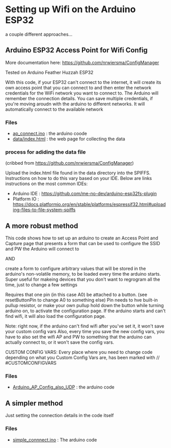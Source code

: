 # Setting up Wifi on the Arduino ESP32
a couple different approaches...


## Arduino ESP32 Access Point for Wifi Config

More documentation here: https://github.com/nrwiersma/ConfigManager

Tested on Arduino Feather Huzzah ESP32

With this code, if your ESP32 can't connect to the internet, it will create its own access point that you can connect to and then enter the network credentials for the WiFi network you want to connect to.
The Arduino will remember the connection details. You can save multiple credentials, if you're moving aroudn with the arduino to different networks. It will automatically connect to the available network

### Files
- [ap_connect.ino](ap_connect.ino) : the arduino coode
- [data/index.html](data/index.html) : the web page for collecting the data

### process for adiding the data file
(cribbed from https://github.com/nrwiersma/ConfigManager)

Upload the index.html file found in the data directory into the SPIFFS. Instructions on how to do this vary based on your IDE. Below are links instructions on the most common IDEs:

- Arduino IDE : https://github.com/me-no-dev/arduino-esp32fs-plugin
- Platform IO : https://docs.platformio.org/en/stable/platforms/espressif32.html#uploading-files-to-file-system-spiffs

## A more robust method
This code shows how to set up an arduino
to create an Access Point and Capture page that presents a form
that can be used to configure the SSID and PW the Arduino will connect to

AND

create a form to configure arbitrary values that will be stored in the arduino's
non-volatile memory, to be loaded every time the arduino starts.
Super useful for makeing devices that you don't want to regrogram all the time,
just to change a few settings


Requires that one pin (in this case A0) be attached to a button. (see resetButtonPin to change A0 to something else)
Pin needs to hve built-in pullup resistor, or make your own pullup
hold down the button while turning arduino on, to activate the configuration page.
If the arduino starts and can't find wifi, it will also load the configuration page.


Note: right now, if the arduino can't find wifi after you've set it,
it won't save your custom config vars
Also, every time you save the new config vars,
you have to also set the wifi AP and PW to something that the arduino can actually connect to,
or it won't save the config vars.


CUSTOM CONFIG VARS:
Every place where you need to change code depending on what you Custom Config Vars are,
has been marked with // #CUSTOMCONFIGVARS

### Files
- [Arduino_AP_Config_also_UDP](Arduino_AP_Config_also_UDP) : the arduino code


## A simpler method

Just setting the connection details in the code itself

### Files
- [simple_connnect.ino](simple_connect.ino) : The arduino code
